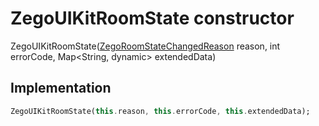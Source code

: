 


# ZegoUIKitRoomState constructor







ZegoUIKitRoomState([ZegoRoomStateChangedReason](../../zego_uikit_prebuilt_live_audio_room/ZegoRoomStateChangedReason.md) reason, int errorCode, Map&lt;String, dynamic> extendedData)





## Implementation

```dart
ZegoUIKitRoomState(this.reason, this.errorCode, this.extendedData);
```







